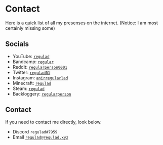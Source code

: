 # Contact
Here is a quick list of all my presenses on the internet. (Notice: I am most certainly missing some)

## Socials
* YouTube: [`regulad`](https://www.youtube.com/channel/UC-ina7ai3GdaJ2COJy5gBjA)
* Bandcamp: [`regular`](https://bandcamp.com/regular)
* Reddit: [`regularperson0001`](https://www.reddit.com/user/regularperson0001)
* Twitter: [`regulad01`](https://twitter.com/regulad01)
* Instagram: [`anirregularlad`](https://www.instagram.com/anirregularlad/)
* Minecraft: [`regulad`](https://namemc.com/profile/regulad.1)
* Steam: [`regulad`](https://steamcommunity.com/id/regulad0)
* Backloggery: [`regularperson`](https://backloggery.com/regularperson)

## Contact
If you need to contact me directly, look below.

* Discord `regulad#7959`
* Email [`regulad@regulad.xyz`](mailto:regulad@regulad.xyz)
